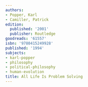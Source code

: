 ```yaml
---
authors:
- Popper, Karl
- Camiller, Patrick
edition:
  published: '2001'
  publisher: Routledge
goodreads: '61557'
isbn: '9780415249928'
published: '1994'
subjects:
- karl-popper
- philosophy
- political-philosophy
- human-evolution
title: All Life Is Problem Solving
---
```



